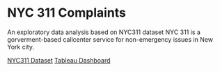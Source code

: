 # NYC 311 Complaints
An exploratory data analysis based on NYC311 dataset
NYC 311 is a gorverment-based callcenter service for non-emergency issues in New York city.

[NYC311 Dataset](https://www.kaggle.com/datasets/pablomonleon/311-service-requests-nyc)
[Tableau Dashboard](https://public.tableau.com/app/profile/kole.chaicharee/viz/nyc311_16710044705080/NYC311)
